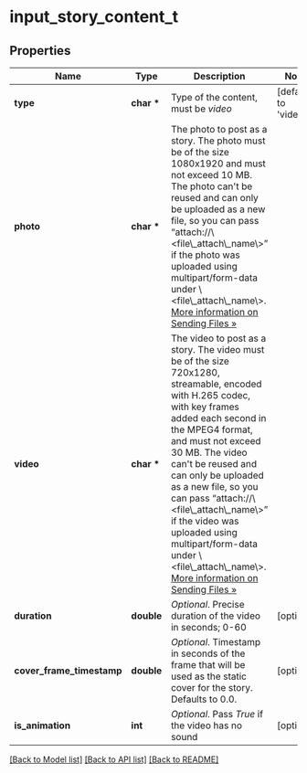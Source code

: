 # input_story_content_t

## Properties
Name | Type | Description | Notes
------------ | ------------- | ------------- | -------------
**type** | **char \*** | Type of the content, must be *video* | [default to 'video']
**photo** | **char \*** | The photo to post as a story. The photo must be of the size 1080x1920 and must not exceed 10 MB. The photo can&#39;t be reused and can only be uploaded as a new file, so you can pass “attach://\\&lt;file\\_attach\\_name\\&gt;” if the photo was uploaded using multipart/form-data under \\&lt;file\\_attach\\_name\\&gt;. [More information on Sending Files »](https://core.telegram.org/bots/api/#sending-files) | 
**video** | **char \*** | The video to post as a story. The video must be of the size 720x1280, streamable, encoded with H.265 codec, with key frames added each second in the MPEG4 format, and must not exceed 30 MB. The video can&#39;t be reused and can only be uploaded as a new file, so you can pass “attach://\\&lt;file\\_attach\\_name\\&gt;” if the video was uploaded using multipart/form-data under \\&lt;file\\_attach\\_name\\&gt;. [More information on Sending Files »](https://core.telegram.org/bots/api/#sending-files) | 
**duration** | **double** | *Optional*. Precise duration of the video in seconds; 0-60 | [optional] 
**cover_frame_timestamp** | **double** | *Optional*. Timestamp in seconds of the frame that will be used as the static cover for the story. Defaults to 0.0. | [optional] 
**is_animation** | **int** | *Optional*. Pass *True* if the video has no sound | [optional] 

[[Back to Model list]](../README.md#documentation-for-models) [[Back to API list]](../README.md#documentation-for-api-endpoints) [[Back to README]](../README.md)



